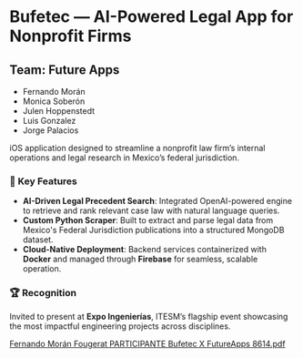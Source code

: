 # Bufetec  — AI-Powered Legal App for Nonprofit Firms

## Team: Future Apps
- Fernando Morán 
- Monica Soberón 
- Julen Hoppenstedt
- Luis Gonzalez
- Jorge Palacios


iOS application designed to streamline a nonprofit law firm’s internal operations and legal research in Mexico’s federal jurisdiction.

### 🧠 Key Features
- **AI-Driven Legal Precedent Search**: Integrated OpenAI-powered engine to retrieve and rank relevant case law with natural language queries.
- **Custom Python Scraper**: Built to extract and parse legal data from Mexico's Federal Jurisdiction publications into a structured MongoDB dataset.
- **Cloud-Native Deployment**: Backend services containerized with **Docker** and managed through **Firebase** for seamless, scalable operation.

### 🏆 Recognition

Invited to present at **Expo Ingenierías**, ITESM’s flagship event showcasing the most impactful engineering projects across disciplines.

[Fernando Morán Fougerat PARTICIPANTE Bufetec  X FutureApps 8614.pdf](https://github.com/user-attachments/files/20829624/Fernando.Moran.Fougerat.PARTICIPANTE.Bufetec.X.FutureApps.8614.pdf)
